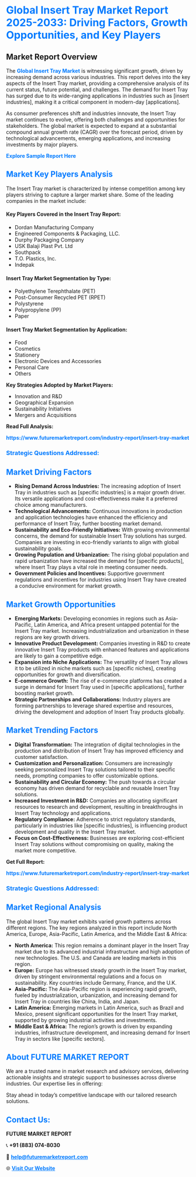 <h1 style="color: #007BFF;">Global Insert Tray Market Report 2025-2033: Driving Factors, Growth Opportunities, and Key Players</h1>

<section id="overview">
<h2>Market Report Overview</h2>
<p>The <a href="https://www.futuremarketreport.com/industry-report/insert-tray-market" style="color: #007BFF; text-decoration: none;"><strong>Global Insert Tray Market</strong></a> is witnessing significant growth, driven by increasing demand across various industries. This report delves into the key aspects of the Insert Tray market, providing a comprehensive analysis of its current status, future potential, and challenges. The demand for Insert Tray has surged due to its wide-ranging applications in industries such as [insert industries], making it a critical component in modern-day [applications].</p>
<p>As consumer preferences shift and industries innovate, the Insert Tray market continues to evolve, offering both challenges and opportunities for stakeholders. The global market is expected to expand at a substantial compound annual growth rate (CAGR) over the forecast period, driven by technological advancements, emerging applications, and increasing investments by major players.</p>
</section>

<section id="overview">
<p><a href="https://www.futuremarketreport.com/request-sample/reportId=83049" style="color: #007BFF; text-decoration: none;"><strong>Explore Sample Report Here</strong></a></p>
</section>

<section id="key-players">
<h2 style="color: #007BFF;">Market Key Players Analysis</h2>
<p>The Insert Tray market is characterized by intense competition among key players striving to capture a larger market share. Some of the leading companies in the market include:</p>
<h4>Key Players Covered in the Insert Tray Report:</h4>
<ul><li>Dordan Manufacturing Company</li><li>Engineered Components &amp; Packaging, LLC.</li><li>Durphy Packaging Company</li><li>USK Balaji Plast Pvt. Ltd</li><li>Southpack</li><li>T.O. Plastics, Inc.</li><li>Indepak</li></ul>
<h4>Insert Tray Market Segmentation by Type:</h4>
<ul><li>Polyethylene Terephthalate (PET)</li><li>Post-Consumer Recycled PET (RPET)</li><li>Polystyrene</li><li>Polypropylene (PP)</li><li>Paper</li></ul>

<h4>Insert Tray Market Segmentation by Application:</h4>
<ul><li>Food</li><li>Cosmetics</li><li>Stationery</li><li>Electronic Devices and Accessories</li><li>Personal Care</li><li>Others</li></ul>
<p><strong>Key Strategies Adopted by Market Players:</strong></p>
<ul>
<li>Innovation and R&D</li>
<li>Geographical Expansion</li>
<li>Sustainability Initiatives</li>
<li>Mergers and Acquisitions</li>
</ul>
</section>

<section>
<p><strong>Read Full Analysis: </strong></p><a href="https://www.futuremarketreport.com/industry-report/insert-tray-market" style="color: #007BFF; text-decoration: none;"><strong>https://www.futuremarketreport.com/industry-report/insert-tray-market</strong></a>
<h3 style="color: #007BFF;">Strategic Questions Addressed:</h3>
</section>

<section id="driving-factors">
<h2 style="color: #007BFF;">Market Driving Factors</h2>
<ul>
<li><strong>Rising Demand Across Industries:</strong> The increasing adoption of Insert Tray in industries such as [specific industries] is a major growth driver. Its versatile applications and cost-effectiveness make it a preferred choice among manufacturers.</li>
<li><strong>Technological Advancements:</strong> Continuous innovations in production and application technologies have enhanced the efficiency and performance of Insert Tray, further boosting market demand.</li>
<li><strong>Sustainability and Eco-Friendly Initiatives:</strong> With growing environmental concerns, the demand for sustainable Insert Tray solutions has surged. Companies are investing in eco-friendly variants to align with global sustainability goals.</li>
<li><strong>Growing Population and Urbanization:</strong> The rising global population and rapid urbanization have increased the demand for [specific products], where Insert Tray plays a vital role in meeting consumer needs.</li>
<li><strong>Government Policies and Incentives:</strong> Supportive government regulations and incentives for industries using Insert Tray have created a conducive environment for market growth.</li>
</ul>
</section>

<section id="growth-opportunities">
<h2 style="color: #007BFF;">Market Growth Opportunities</h2>
<ul>
<li><strong>Emerging Markets:</strong> Developing economies in regions such as Asia-Pacific, Latin America, and Africa present untapped potential for the Insert Tray market. Increasing industrialization and urbanization in these regions are key growth drivers.</li>
<li><strong>Innovative Product Development:</strong> Companies investing in R&D to create innovative Insert Tray products with enhanced features and applications are likely to gain a competitive edge.</li>
<li><strong>Expansion into Niche Applications:</strong> The versatility of Insert Tray allows it to be utilized in niche markets such as [specific niches], creating opportunities for growth and diversification.</li>
<li><strong>E-commerce Growth:</strong> The rise of e-commerce platforms has created a surge in demand for Insert Tray used in [specific applications], further boosting market growth.</li>
<li><strong>Strategic Partnerships and Collaborations:</strong> Industry players are forming partnerships to leverage shared expertise and resources, driving the development and adoption of Insert Tray products globally.</li>
</ul>
</section>

<section id="trending-factors">
<h2 style="color: #007BFF;">Market Trending Factors</h2>
<ul>
<li><strong>Digital Transformation:</strong> The integration of digital technologies in the production and distribution of Insert Tray has improved efficiency and customer satisfaction.</li>
<li><strong>Customization and Personalization:</strong> Consumers are increasingly seeking personalized Insert Tray solutions tailored to their specific needs, prompting companies to offer customizable options.</li>
<li><strong>Sustainability and Circular Economy:</strong> The push towards a circular economy has driven demand for recyclable and reusable Insert Tray solutions.</li>
<li><strong>Increased Investment in R&D:</strong> Companies are allocating significant resources to research and development, resulting in breakthroughs in Insert Tray technology and applications.</li>
<li><strong>Regulatory Compliance:</strong> Adherence to strict regulatory standards, particularly in industries like [specific industries], is influencing product development and quality in the Insert Tray market.</li>
<li><strong>Focus on Cost-Effectiveness:</strong> Businesses are exploring cost-efficient Insert Tray solutions without compromising on quality, making the market more competitive.</li>
</ul>
</section>

<section>
<p><strong>Get Full Report: </strong></p><a href="https://www.futuremarketreport.com/industry-report/insert-tray-market" style="color: #007BFF; text-decoration: none;"><strong>https://www.futuremarketreport.com/industry-report/insert-tray-market</strong></a>
<h3 style="color: #007BFF;">Strategic Questions Addressed:</h3>
</section>


<section id="regional-analysis">
<h2 style="color: #007BFF;">Market Regional Analysis</h2>
<p>The global Insert Tray market exhibits varied growth patterns across different regions. The key regions analyzed in this report include North America, Europe, Asia-Pacific, Latin America, and the Middle East & Africa:</p>
<ul>
<li><strong>North America:</strong> This region remains a dominant player in the Insert Tray market due to its advanced industrial infrastructure and high adoption of new technologies. The U.S. and Canada are leading markets in this region.</li>
<li><strong>Europe:</strong> Europe has witnessed steady growth in the Insert Tray market, driven by stringent environmental regulations and a focus on sustainability. Key countries include Germany, France, and the U.K.</li>
<li><strong>Asia-Pacific:</strong> The Asia-Pacific region is experiencing rapid growth, fueled by industrialization, urbanization, and increasing demand for Insert Tray in countries like China, India, and Japan.</li>
<li><strong>Latin America:</strong> Emerging markets in Latin America, such as Brazil and Mexico, present significant opportunities for the Insert Tray market, supported by growing industrial activities and investments.</li>
<li><strong>Middle East & Africa:</strong> The region’s growth is driven by expanding industries, infrastructure development, and increasing demand for Insert Tray in sectors like [specific sectors].</li>
</ul>
</section>

<footer>
<h2 style="color: #007BFF;">About FUTURE MARKET REPORT</h2>
<p>We are a trusted name in market research and advisory services, delivering actionable insights and strategic support to businesses across diverse industries. Our expertise lies in offering:</p>

<p>Stay ahead in today’s competitive landscape with our tailored research solutions.</p>

<h2 style="color: #007BFF;">Contact Us:</h2>
<p><strong>FUTURE MARKET REPORT</strong></p>
<p>📞 <strong>+91 (883) 074-8030</strong></p>
<p>📧 <strong><a href="mailto:help@futuremarketreport.com" style="color: #007BFF;">help@futuremarketreport.com</a></strong></p>
<p>🌐 <strong><a href="https://www.futuremarketreport.com/" style="color: #007BFF;">Visit Our Website</a></strong></p>
</footer>